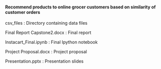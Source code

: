 #### Recommend products to online grocer customers based on similarity of customer orders

csv_files : Directory containing data files

Final Report Capstone2.docx : Final report

Instacart_Final.ipynb : Final Ipython notebook

Project Proposal.docx : Project proposal

Presentation.pptx : Presentation slides

